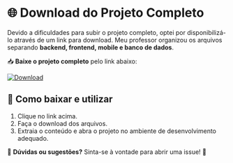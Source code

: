# 🌐 Download do Projeto Completo  

Devido a dificuldades para subir o projeto completo, optei por disponibilizá-lo através de um link para download. Meu professor organizou os arquivos separando **backend, frontend, mobile e banco de dados**.  

📥 **Baixe o projeto completo** pelo link abaixo:  

[![Download](https://img.shields.io/badge/Download-Projeto%20Completo-blue?style=for-the-badge&logo=google-drive)](https://drive.google.com/drive/folders/13Qf6pOwPpl1QTJF0Vt25G5XcpXHUeVPX?usp=sharing)  

## 📌 Como baixar e utilizar  

1. Clique no link acima.  
2. Faça o download dos arquivos.  
3. Extraia o conteúdo e abra o projeto no ambiente de desenvolvimento adequado.  

💬 **Dúvidas ou sugestões?** Sinta-se à vontade para abrir uma issue! 🚀  
